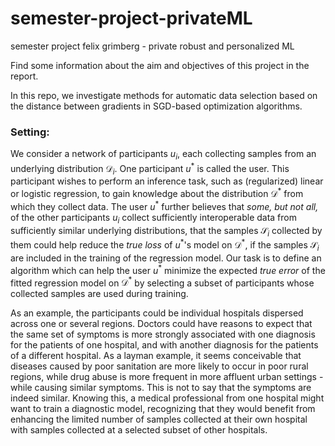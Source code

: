 # semester-project-privateML
semester project felix grimberg - private robust and personalized ML

Find some information about the aim and objectives of this project in the report.

In this repo, we investigate methods for automatic data selection based on the distance between gradients in SGD-based optimization algorithms.

### Setting:

We consider a network of participants $u_i$, each collecting samples from an underlying distribution $\mathcal{D}_i$.
One participant $u^*$ is called the user. This participant wishes to perform an inference task, such as (regularized) linear or logistic regression, to gain knowledge about the distribution $\mathcal{D}^*$ from which they collect data.
The user $u^*$ further believes that _some, but not all,_ of the other participants $u_i$ collect sufficiently interoperable data from sufficiently similar underlying distributions, that the samples $\mathcal{S}_i$ collected by them could help reduce the _true loss_ of $u^*$'s model on $\mathcal{D}^*$, if the samples $\mathcal{S}_i$ are included in the training of the regression model.
Our task is to define an algorithm which can help the user $u^*$ minimize the expected _true error_ of the fitted regression model on $\mathcal{D}^*$ by selecting a subset of participants whose collected samples are used during training.

As an example, the participants could be individual hospitals dispersed across one or several regions. Doctors could have reasons to expect that the same set of symptoms is more strongly associated with one diagnosis for the patients of one hospital, and with another diagnosis for the patients of a different hospital.
As a layman example, it seems conceivable that diseases caused by poor sanitation are more likely to occur in poor rural regions, while drug abuse is more frequent in more affluent urban settings - while causing similar symptoms. This is not to say that the symptoms are indeed similar.
Knowing this, a medical professional from one hospital might want to train a diagnostic model, recognizing that they would benefit from enhancing the limited number of samples collected at their own hospital with samples collected at a selected subset of other hospitals.